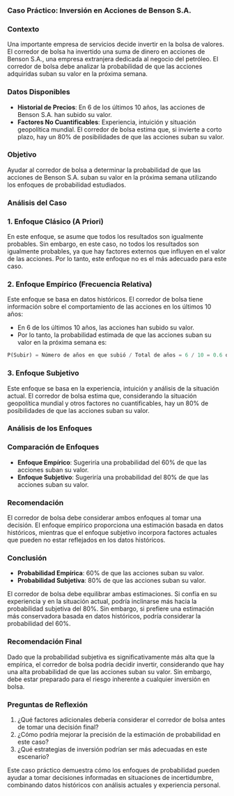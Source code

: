 ### Caso Práctico: Inversión en Acciones de Benson S.A.

### Contexto

Una importante empresa de servicios decide invertir en la bolsa de valores. El corredor de bolsa ha invertido una suma de dinero en acciones de Benson S.A., una empresa extranjera dedicada al negocio del petróleo. El corredor de bolsa debe analizar la probabilidad de que las acciones adquiridas suban su valor en la próxima semana.

### Datos Disponibles

- **Historial de Precios**: En 6 de los últimos 10 años, las acciones de Benson S.A. han subido su valor.
- **Factores No Cuantificables**: Experiencia, intuición y situación geopolítica mundial. El corredor de bolsa estima que, si invierte a corto plazo, hay un 80% de posibilidades de que las acciones suban su valor.

### Objetivo

Ayudar al corredor de bolsa a determinar la probabilidad de que las acciones de Benson S.A. suban su valor en la próxima semana utilizando los enfoques de probabilidad estudiados.

### Análisis del Caso

### 1. Enfoque Clásico (A Priori)

En este enfoque, se asume que todos los resultados son igualmente probables. Sin embargo, en este caso, no todos los resultados son igualmente probables, ya que hay factores externos que influyen en el valor de las acciones. Por lo tanto, este enfoque no es el más adecuado para este caso.

### 2. Enfoque Empírico (Frecuencia Relativa)

Este enfoque se basa en datos históricos. El corredor de bolsa tiene información sobre el comportamiento de las acciones en los últimos 10 años:

- En 6 de los últimos 10 años, las acciones han subido su valor.
- Por lo tanto, la probabilidad estimada de que las acciones suban su valor en la próxima semana es:

```sql
P(Subir) = Número de años en que subió / Total de años = 6 / 10 = 0.6 o 60\%
```

### 3. Enfoque Subjetivo

Este enfoque se basa en la experiencia, intuición y análisis de la situación actual. El corredor de bolsa estima que, considerando la situación geopolítica mundial y otros factores no cuantificables, hay un 80% de posibilidades de que las acciones suban su valor.

### Análisis de los Enfoques

### Comparación de Enfoques

- **Enfoque Empírico**: Sugeriría una probabilidad del 60% de que las acciones suban su valor.
- **Enfoque Subjetivo**: Sugeriría una probabilidad del 80% de que las acciones suban su valor.

### Recomendación

El corredor de bolsa debe considerar ambos enfoques al tomar una decisión. El enfoque empírico proporciona una estimación basada en datos históricos, mientras que el enfoque subjetivo incorpora factores actuales que pueden no estar reflejados en los datos históricos.

### Conclusión

- **Probabilidad Empírica**: 60% de que las acciones suban su valor.
- **Probabilidad Subjetiva**: 80% de que las acciones suban su valor.

El corredor de bolsa debe equilibrar ambas estimaciones. Si confía en su experiencia y en la situación actual, podría inclinarse más hacia la probabilidad subjetiva del 80%. Sin embargo, si prefiere una estimación más conservadora basada en datos históricos, podría considerar la probabilidad del 60%.

### Recomendación Final

Dado que la probabilidad subjetiva es significativamente más alta que la empírica, el corredor de bolsa podría decidir invertir, considerando que hay una alta probabilidad de que las acciones suban su valor. Sin embargo, debe estar preparado para el riesgo inherente a cualquier inversión en bolsa.

### Preguntas de Reflexión

1. ¿Qué factores adicionales debería considerar el corredor de bolsa antes de tomar una decisión final?
2. ¿Cómo podría mejorar la precisión de la estimación de probabilidad en este caso?
3. ¿Qué estrategias de inversión podrían ser más adecuadas en este escenario?

Este caso práctico demuestra cómo los enfoques de probabilidad pueden ayudar a tomar decisiones informadas en situaciones de incertidumbre, combinando datos históricos con análisis actuales y experiencia personal.